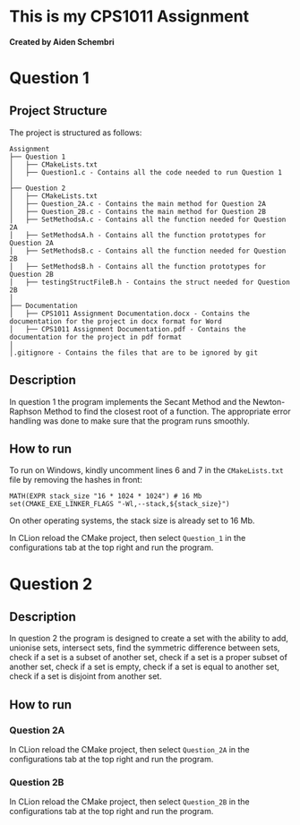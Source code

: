 # This is my CPS1011 Assignment
#### Created by Aiden Schembri

# Question 1  

## Project Structure

The project is structured as follows:

```
Assignment
├── Question 1
│   ├── CMakeLists.txt
│   ├── Question1.c - Contains all the code needed to run Question 1
│
├── Question 2
│   ├── CMakeLists.txt
│   ├── Question_2A.c - Contains the main method for Question 2A
│   ├── Question_2B.c - Contains the main method for Question 2B
│   ├── SetMethodsA.c - Contains all the function needed for Question 2A
│   ├── SetMethodsA.h - Contains all the function prototypes for Question 2A
│   ├── SetMethodsB.c - Contains all the function needed for Question 2B
│   ├── SetMethodsB.h - Contains all the function prototypes for Question 2B
│   ├── testingStructFileB.h - Contains the struct needed for Question 2B
│
├── Documentation
│   ├── CPS1011 Assignment Documentation.docx - Contains the documentation for the project in docx format for Word
│   ├── CPS1011 Assignment Documentation.pdf - Contains the documentation for the project in pdf format
│
│.gitignore - Contains the files that are to be ignored by git
```

## Description

In question 1 the program implements the Secant Method and the Newton-Raphson Method to find the closest root of a function. 
The appropriate error handling was done to make sure that the program runs smoothly.

## How to run

To run on Windows, kindly uncomment lines 6 and 7 in the `CMakeLists.txt` file by removing the hashes in front:

```
MATH(EXPR stack_size "16 * 1024 * 1024") # 16 Mb
set(CMAKE_EXE_LINKER_FLAGS "-Wl,--stack,${stack_size}")
```

On other operating systems, the stack size is already set to 16 Mb.

In CLion reload the CMake project, then select `Question_1` in the configurations tab at the top right and run the program.

# Question 2    

## Description

In question 2 the program is designed to create a set with the ability to add, unionise sets,
intersect sets, find the symmetric difference between sets, check if a set is a subset of another set, check if a set is a proper subset of another set,
check if a set is empty, check if a set is equal to another set, check if a set is disjoint
from another set.

## How to run

### Question 2A
In CLion reload the CMake project, then select `Question_2A` in the configurations tab at the top right and run the program.

### Question 2B
In CLion reload the CMake project, then select `Question_2B` in the configurations tab at the top right and run the program.